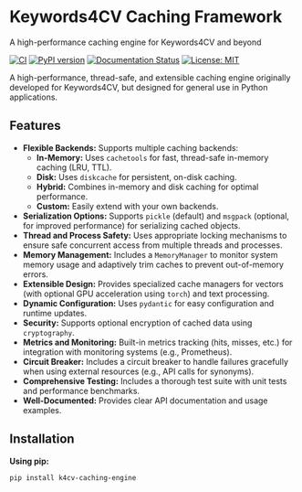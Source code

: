 # Keywords4CV Caching Framework
A high-performance caching engine for Keywords4CV and beyond

[![CI](https://github.com/DavidOsipov/k4cv-caching-engine/actions/workflows/ci.yml/badge.svg)](https://github.com/DavidOsipov/k4cv-caching-engine/actions/workflows/ci.yml)
[![PyPI version](https://badge.fury.io/py/k4cv-caching-engine.svg)](https://badge.fury.io/py/k4cv-caching-engine)
[![Documentation Status](https://readthedocs.org/projects/k4cv-caching-engine/badge/?version=latest)](https://k4cv-caching-engine.readthedocs.io/en/latest/?badge=latest)
[![License: MIT](https://img.shields.io/badge/License-MIT-yellow.svg)](https://opensource.org/licenses/MIT)

A high-performance, thread-safe, and extensible caching engine originally developed for Keywords4CV, but designed for general use in Python applications.

## Features

*   **Flexible Backends:** Supports multiple caching backends:
    *   **In-Memory:**  Uses `cachetools` for fast, thread-safe in-memory caching (LRU, TTL).
    *   **Disk:**  Uses `diskcache` for persistent, on-disk caching.
    *   **Hybrid:** Combines in-memory and disk caching for optimal performance.
    *   **Custom:**  Easily extend with your own backends.
*   **Serialization Options:** Supports `pickle` (default) and `msgpack` (optional, for improved performance) for serializing cached objects.
*   **Thread and Process Safety:**  Uses appropriate locking mechanisms to ensure safe concurrent access from multiple threads and processes.
*   **Memory Management:**  Includes a `MemoryManager` to monitor system memory usage and adaptively trim caches to prevent out-of-memory errors.
*   **Extensible Design:**  Provides specialized cache managers for vectors (with optional GPU acceleration using `torch`) and text processing.
*   **Dynamic Configuration:**  Uses `pydantic` for easy configuration and runtime updates.
*   **Security:**  Supports optional encryption of cached data using `cryptography`.
*   **Metrics and Monitoring:**  Built-in metrics tracking (hits, misses, etc.) for integration with monitoring systems (e.g., Prometheus).
*   **Circuit Breaker:**  Includes a circuit breaker to handle failures gracefully when using external resources (e.g., API calls for synonyms).
*   **Comprehensive Testing:**  Includes a thorough test suite with unit tests and performance benchmarks.
*   **Well-Documented:**  Provides clear API documentation and usage examples.

## Installation

**Using pip:**

```bash
pip install k4cv-caching-engine
